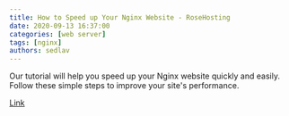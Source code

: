 ```yaml
---
title: How to Speed up Your Nginx Website - RoseHosting
date: 2020-09-13 16:37:00
categories: [web server]
tags: [nginx]
authors: sedlav
---
```


Our tutorial will help you speed up your Nginx website quickly and easily. Follow these simple steps to improve your site's performance.

[Link](https://www.rosehosting.com/blog/how-to-speed-up-your-nginx-website)
